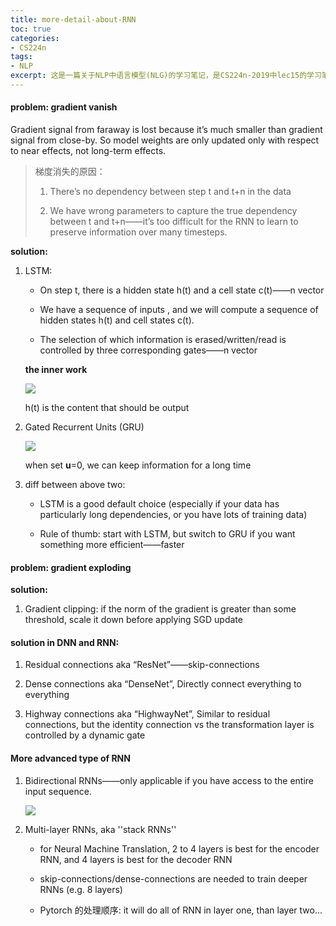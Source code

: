```yaml
---
title: more-detail-about-RNN
toc: true
categories:
- CS224n
tags:
- NLP
excerpt: 这是一篇关于NLP中语言模型(NLG)的学习笔记，是CS224n-2019中lec15的学习笔记
---
```


#### problem: gradient vanish

Gradient signal from faraway is lost because it’s much smaller than gradient signal from close-by. So model weights are only updated only with respect to near effects, not long-term effects.

> 梯度消失的原因：
>
> 1. There’s no dependency between step t and t+n in the data
>
> 2. We have wrong parameters to capture the true dependency between t and t+n——it’s too difficult for the RNN to learn to preserve information over many timesteps.

**solution:**

1. LSTM:
   
   - On step t, there is a hidden state h(t) and a cell state c(t)——n vector
   
   - We have a sequence of inputs , and we will compute a sequence of hidden states h(t) and cell states c(t).
   
   - The selection of which information is erased/written/read is controlled by
     three corresponding gates——n vector
   
   **the inner work**
   
   ![](D:\AppData\Roaming\marktext\images\2020-07-01-09-46-01-image.png)
   
   h(t) is the content that should be output

2. Gated Recurrent Units (GRU)
   
   ![](D:\AppData\Roaming\marktext\images\2020-07-01-10-17-29-image.png)
   
   when set **u**=0, we can keep information for a long time

3. diff between above two:
   
   - LSTM is a good default choice (especially if your data has particularly long dependencies, or you have lots of training data)
   
   - Rule of thumb: start with LSTM, but switch to GRU if you want something more efficient——faster

#### problem: gradient exploding

**solution:**

1. Gradient clipping: if the norm of the gradient is greater than some threshold, scale it down before applying SGD update

#### solution in DNN and RNN:

1. Residual connections aka “ResNet”——skip-connections

2. Dense connections aka “DenseNet”, Directly connect everything to everything

3. Highway connections aka “HighwayNet”, Similar to residual connections, but the identity connection vs the transformation layer is controlled by a dynamic gate

#### More advanced type of RNN

1. Bidirectional RNNs——only applicable if you have access to the entire input sequence.
   
   ![](D:\AppData\Roaming\marktext\images\2020-07-01-10-53-43-image.png)

2. Multi-layer RNNs, aka ''stack RNNs''
   
   - for Neural Machine Translation, 2 to 4 layers is best for the encoder RNN, and 4 layers is best for the decoder RNN
   
   - skip-connections/dense-connections are needed to train deeper RNNs (e.g. 8 layers)
   
   - Pytorch 的处理顺序: it will do all of RNN in layer one, than layer two...